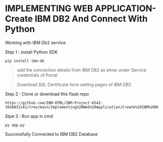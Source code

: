 # IMPLEMENTING WEB APPLICATION-Create IBM DB2 And Connect With Python
Working with IBM Db2 service 

Step 1 : install Python SDK 

```
pip install ibm-db
```

> add the connection details from IBM DB2 as show under Service credentials of Portal

> Download SSL Certificate form setting pages of IBM DB2


Step 2 : Clone or download this flask repo

```
https://github.com/IBM-EPBL/IBM-Project-6542-1658831141/tree/main/Implementing%20Web%20Application/Create%20IBM%20DB2%20And%20Connect%20With%20Python
```

Stpe 3 : Run app in cmd 

```
py app.py
``` 

Successfully Connected to IBM DB2 Database


